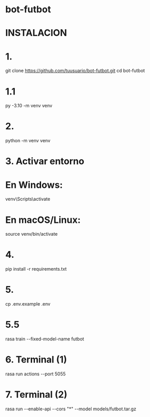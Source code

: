 # bot-futbot

# INSTALACION

# 1.
git clone https://github.com/tuusuario/bot-futbot.git
cd bot-futbot

# 1.1
py -3.10 -m venv venv

# 2.
python -m venv venv

# 3. Activar entorno
# En Windows:
venv\Scripts\activate
# En macOS/Linux:
source venv/bin/activate

# 4.
pip install -r requirements.txt

# 5.
cp .env.example .env

# 5.5
rasa train --fixed-model-name futbot

# 6. Terminal (1)
rasa run actions --port 5055

# 7. Terminal (2)
rasa run --enable-api --cors "*" --model models/futbot.tar.gz
